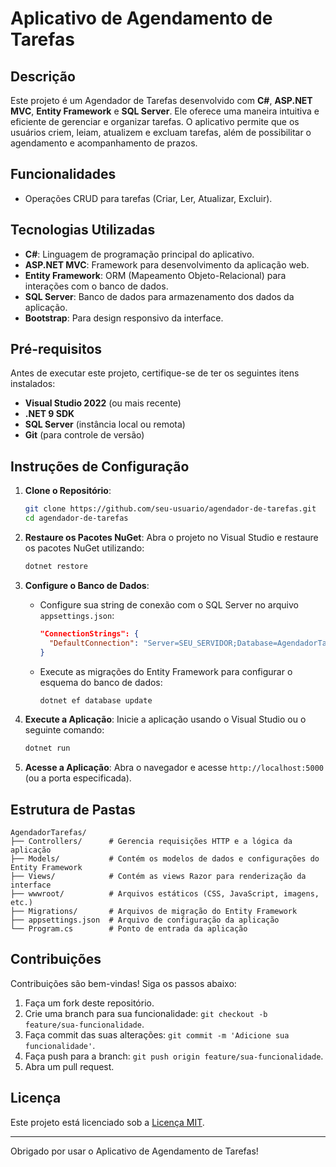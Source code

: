 # Aplicativo de Agendamento de Tarefas

## Descrição
Este projeto é um Agendador de Tarefas desenvolvido com **C#**, **ASP.NET MVC**, **Entity Framework** e **SQL Server**. Ele oferece uma maneira intuitiva e eficiente de gerenciar e organizar tarefas. O aplicativo permite que os usuários criem, leiam, atualizem e excluam tarefas, além de possibilitar o agendamento e acompanhamento de prazos.

## Funcionalidades
- Operações CRUD para tarefas (Criar, Ler, Atualizar, Excluir).

## Tecnologias Utilizadas
- **C#**: Linguagem de programação principal do aplicativo.
- **ASP.NET MVC**: Framework para desenvolvimento da aplicação web.
- **Entity Framework**: ORM (Mapeamento Objeto-Relacional) para interações com o banco de dados.
- **SQL Server**: Banco de dados para armazenamento dos dados da aplicação.
- **Bootstrap**: Para design responsivo da interface.

## Pré-requisitos
Antes de executar este projeto, certifique-se de ter os seguintes itens instalados:

- **Visual Studio 2022** (ou mais recente)
- **.NET 9 SDK**
- **SQL Server** (instância local ou remota)
- **Git** (para controle de versão)

## Instruções de Configuração

1. **Clone o Repositório**:
   ```bash
   git clone https://github.com/seu-usuario/agendador-de-tarefas.git
   cd agendador-de-tarefas
   ```

2. **Restaure os Pacotes NuGet**:
   Abra o projeto no Visual Studio e restaure os pacotes NuGet utilizando:
   ```bash
   dotnet restore
   ```

3. **Configure o Banco de Dados**:
   - Configure sua string de conexão com o SQL Server no arquivo `appsettings.json`:
     ```json
     "ConnectionStrings": {
       "DefaultConnection": "Server=SEU_SERVIDOR;Database=AgendadorTarefasDB;Trusted_Connection=True;"
     }
     ```
   - Execute as migrações do Entity Framework para configurar o esquema do banco de dados:
     ```bash
     dotnet ef database update
     ```

4. **Execute a Aplicação**:
   Inicie a aplicação usando o Visual Studio ou o seguinte comando:
   ```bash
   dotnet run
   ```

5. **Acesse a Aplicação**:
   Abra o navegador e acesse `http://localhost:5000` (ou a porta especificada).

## Estrutura de Pastas
```
AgendadorTarefas/
├── Controllers/      # Gerencia requisições HTTP e a lógica da aplicação
├── Models/           # Contém os modelos de dados e configurações do Entity Framework
├── Views/            # Contém as views Razor para renderização da interface
├── wwwroot/          # Arquivos estáticos (CSS, JavaScript, imagens, etc.)
├── Migrations/       # Arquivos de migração do Entity Framework
├── appsettings.json  # Arquivo de configuração da aplicação
└── Program.cs        # Ponto de entrada da aplicação
```

## Contribuições
Contribuições são bem-vindas! Siga os passos abaixo:
1. Faça um fork deste repositório.
2. Crie uma branch para sua funcionalidade: `git checkout -b feature/sua-funcionalidade`.
3. Faça commit das suas alterações: `git commit -m 'Adicione sua funcionalidade'`.
4. Faça push para a branch: `git push origin feature/sua-funcionalidade`.
5. Abra um pull request.

## Licença
Este projeto está licenciado sob a [Licença MIT](LICENSE).


---
Obrigado por usar o Aplicativo de Agendamento de Tarefas!

